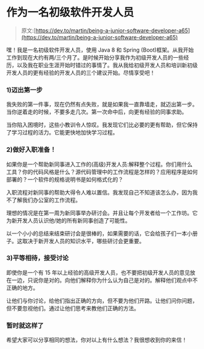 # 作为一名初级软件开发人员

> 原文:[https://dev.to/martin/being-a-junior-software-developer-a65](https://dev.to/martin/being-a-junior-software-developer-a65)

嘿！我是一名初级软件开发人员，使用 Java 8 和 Spring (Boot)框架。从我开始工作到现在大约有两/三个月了。是时候开始分享我作为初级开发人员的一些经历，以及我在职业生涯开始时错过的事情了。我从我给初级开发人员和培训新初级开发人员的更有经验的开发人员的三个建议开始。尽情享受吧！

### 1)迈出第一步

我失败的第一件事，现在仍然有点失败，就是如果我一直靠墙走，就迈出第一步。当你逆着走的时候，不要多走几次。第一次命中后，向更有经验的同事求助。

当你陷入困境时，这些小教训令人惊叹。我发现它们比必要的更有帮助，但它保持了学习过程的活力。它能更快地加快学习过程。

### 2)做好入职准备！

如果你是一个帮助新同事进入工作的(高级)开发人员:解释整个过程。你们用什么工具？你的代码风格是什么？源代码管理中的工作流程是怎样的？应用程序是如何部署的？一个软件的规格说明书是如何格式化的？

入职流程对新同事的帮助大得令人难以置信。我发现自己不知道该怎么办，因为我不了解我们办公室的工作流程。

理想的情况是在第一周为新同事举办研讨会。并且让每个开发者给一个工作坊。它为新开发人员认识他/她的所有新同事创造了可能性。

以一个小小的总结来结束研讨会是很棒的，如果需要的话，它会给孩子们一本小册子。这取决于新开发人员的知识水平，哪些研讨会更重要。

### 3)平等相待，接受讨论

即使你是一个有 15 年以上经验的高级开发人员，也不要把初级开发人员的意见放在一边，只说你是对的。向他们解释你为什么认为自己是对的。解释他们观点中不正确的地方。

让他们与你讨论，给他们指出正确的方向，但不要为他们开路。让他们问你问题，但不要忽视他们。通过让他们思考来教他们正确的方法。

### 暂时就这样了

希望大家可以分享相同的想法，你对以上有什么想法？我很想收到你的来信！